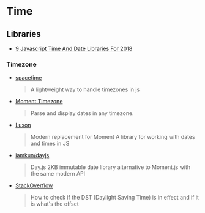 # Time

## Libraries

- [9 Javascript Time And Date Libraries For 2018](https://blog.bitsrc.io/9-javascript-date-time-libraries-for-2018-12d82f37872d)

### Timezone

- [spacetime](https://github.com/smallwins/spacetime)

  > A lightweight way to handle timezones in js

- [Moment Timezone](http://momentjs.com/timezone/)

  > Parse and display dates in any timezone.

- [Luxon](https://github.com/moment/luxon)

  > Modern replacement for Moment
  > A library for working with dates and times in JS

- [iamkun/dayjs](https://github.com/iamkun/dayjs)

  > Day.js 2KB immutable date library alternative to Moment.js with the same modern API

- [StackOverflow](http://stackoverflow.com/questions/11887934/how-to-check-if-the-dst-daylight-saving-time-is-in-effect-and-if-it-is-whats)
  > How to check if the DST (Daylight Saving Time) is in effect and if it is what's the offset
